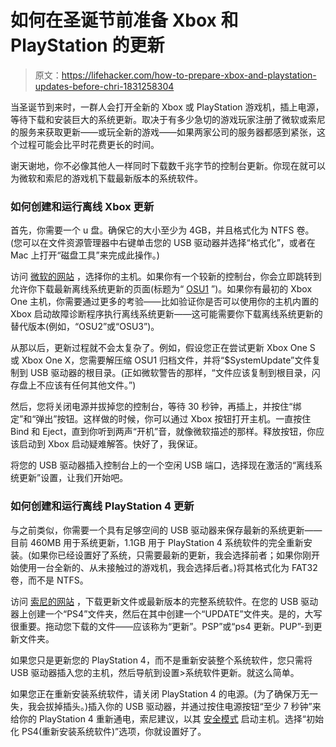 # 如何在圣诞节前准备 Xbox 和 PlayStation 的更新

> 原文：<https://lifehacker.com/how-to-prepare-xbox-and-playstation-updates-before-chri-1831258304>

当圣诞节到来时，一群人会打开全新的 Xbox 或 PlayStation 游戏机，插上电源，等待下载和安装巨大的系统更新。取决于有多少急切的游戏玩家注册了微软或索尼的服务来获取更新——或玩全新的游戏——如果两家公司的服务器都感到紧张，这个过程可能会比平时花费更长的时间。



谢天谢地，你不必像其他人一样同时下载数千兆字节的控制台更新。你现在就可以为微软和索尼的游戏机下载最新版本的系统软件。

### 如何创建和运行离线 Xbox 更新

首先，你需要一个 u 盘。确保它的大小至少为 4GB，并且格式化为 NTFS 卷。(您可以在文件资源管理器中右键单击您的 USB 驱动器并选择“格式化”，或者在 Mac 上打开“磁盘工具”来完成此操作。)

访问 [微软的网站](https://support.xbox.com/en-US/xbox-one/console/system-updates-solution) ，选择你的主机。如果你有一个较新的控制台，你会立即跳转到允许你下载最新离线系统更新的页面(标题为“ [OSU1](http://www.xbox.com/xboxone/osu1) ”)。如果你有最初的 Xbox One 主机，你需要通过更多的考验——比如验证你是否可以使用你的主机内置的 Xbox 启动故障诊断程序执行离线系统更新——这可能需要你下载离线系统更新的替代版本(例如，“OSU2”或“OSU3”)。

从那以后，更新过程就不会太复杂了。例如，假设您正在尝试更新 Xbox One S 或 Xbox One X，您需要解压缩 OSU1 归档文件，并将“$SystemUpdate”文件复制到 USB 驱动器的根目录。(正如微软警告的那样，“文件应该复制到根目录，闪存盘上不应该有任何其他文件。”)

然后，您将关闭电源并拔掉您的控制台，等待 30 秒钟，再插上，并按住“绑定”和“弹出”按钮。这样做的时候，你可以通过 Xbox 按钮打开主机。一直按住 Bind 和 Eject，直到你听到两声“开机”音，就像微软描述的那样。释放按钮，你应该启动到 Xbox 启动疑难解答。快好了，我保证。

将您的 USB 驱动器插入控制台上的一个空闲 USB 端口，选择现在激活的“离线系统更新”设置，让我们开始吧。

### 如何创建和运行离线 PlayStation 4 更新

与之前类似，你需要一个具有足够空间的 USB 驱动器来保存最新的系统更新——目前 460MB 用于系统更新，1.1GB 用于 PlayStation 4 系统软件的完全重新安装。(如果你已经设置好了系统，只需要最新的更新，我会选择前者；如果你刚开始使用一台全新的、从未接触过的游戏机，我会选择后者。)将其格式化为 FAT32 卷，而不是 NTFS。

访问 [索尼的网站](https://www.playstation.com/en-gb/get-help/ps4-system-software/) ，下载更新文件或最新版本的完整系统软件。在您的 USB 驱动器上创建一个“PS4”文件夹，然后在其中创建一个“UPDATE”文件夹。是的，大写很重要。拖动您下载的文件——应该称为“更新”。PSP”或“ps4 更新。PUP”-到更新文件夹。

如果您只是更新您的 PlayStation 4，而不是重新安装整个系统软件，您只需将 USB 驱动器插入您的主机，然后导航到设置>系统软件更新。就这么简单。

如果您正在重新安装系统软件，请关闭 PlayStation 4 的电源。(为了确保万无一失，我会拔掉插头。)插入你的 USB 驱动器，并通过按住电源按钮“至少 7 秒钟”来给你的 PlayStation 4 重新通电，索尼建议，以其 [安全模式](https://www.playstation.com/en-gb/get-help/help-library/system---hardware/power---system-stability/safe-mode-on-playstation-4/) 启动主机。选择“初始化 PS4(重新安装系统软件)”选项，你就设置好了。
